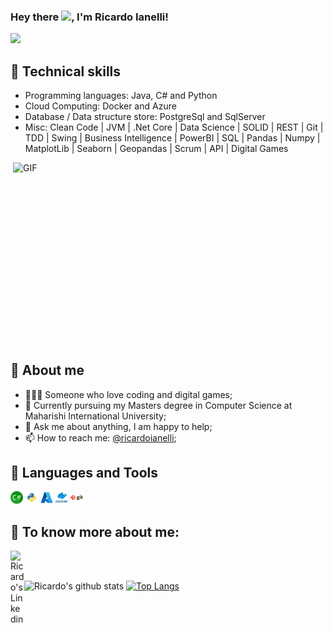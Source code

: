 ### Hey there <img src="https://media.giphy.com/media/hvRJCLFzcasrR4ia7z/giphy.gif" width="25px">, I'm Ricardo Ianelli! 

![](https://visitor-badge.glitch.me/badge?page_id=ricardoianelli.ricardoianelli)

## :triangular_flag_on_post: Technical skills
- Programming languages: Java, C# and Python
- Cloud Computing: Docker and Azure
- Database / Data structure store: PostgreSql and SqlServer
- Misc: Clean Code | JVM | .Net Core | Data Science | SOLID | REST | Git | TDD | Swing | Business Intelligence | PowerBI | SQL | Pandas | Numpy | MatplotLib | Seaborn | Geopandas | Scrum | API | Digital Games

 <img align="right" alt="GIF" src="https://github.com/abhisheknaiidu/abhisheknaiidu/blob/master/code.gif?raw=true" width="500" height="320" />

## :runner: About me

- 👨🏽‍💻 Someone who love coding and digital games;
- 🌱 Currently pursuing my Masters degree in Computer Science at Maharishi International University; 
- 💬 Ask me about anything, I am happy to help;
- 📫 How to reach me: [@ricardoianelli](https://www.linkedin.com/in/ricardoianelli/);

## :hammer: Languages and Tools
<code><img height="20" src="https://raw.githubusercontent.com/github/explore/80688e429a7d4ef2fca1e82350fe8e3517d3494d/topics/csharp/csharp.png"></code>
<code><img height="20" src="https://raw.githubusercontent.com/github/explore/80688e429a7d4ef2fca1e82350fe8e3517d3494d/topics/python/python.png"></code>
<code><img height="20" src="https://raw.githubusercontent.com/github/explore/80688e429a7d4ef2fca1e82350fe8e3517d3494d/topics/azure/azure.png"></code>
<code><img height="20" src="https://raw.githubusercontent.com/github/explore/80688e429a7d4ef2fca1e82350fe8e3517d3494d/topics/docker/docker.png"></code>
<code><img height="20" src="https://raw.githubusercontent.com/github/explore/80688e429a7d4ef2fca1e82350fe8e3517d3494d/topics/git/git.png"></code>

## 💬 To know more about me:

<a href="https://www.linkedin.com/in/ricardoianelli/">
  <img align="left" alt="Ricardo's Linkedin" width="22px" src="https://cdn.jsdelivr.net/npm/simple-icons@v3/icons/linkedin.svg" />
</a>

<br />
<br />

![Ricardo's github stats](https://github-readme-stats.vercel.app/api?username=ricardoianelli&count_private=true&show_icons=true&theme=algolia) [![Top Langs](https://github-readme-stats.vercel.app/api/top-langs/?username=ricardoianelli&layout=compact)](https://github.com/anuraghazra/github-readme-stats)

<!--
**ricardoianelli/ricardoianelli** is a ✨ _special_ ✨ repository because its `README.md` (this file) appears on your GitHub profile.

Here are some ideas to get you started:

- 🔭 I’m currently working on ...
- 🌱 I’m currently learning ...
- 👯 I’m looking to collaborate on ...
- 🤔 I’m looking for help with ...
- 💬 Ask me about ...
- 📫 How to reach me: ...
- 😄 Pronouns: ...
- ⚡ Fun fact: ...
-->
